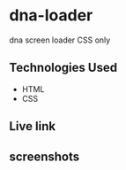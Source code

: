 # dna-loader

dna screen loader CSS only

## Technologies Used

* HTML
* CSS

## Live link


## screenshots
